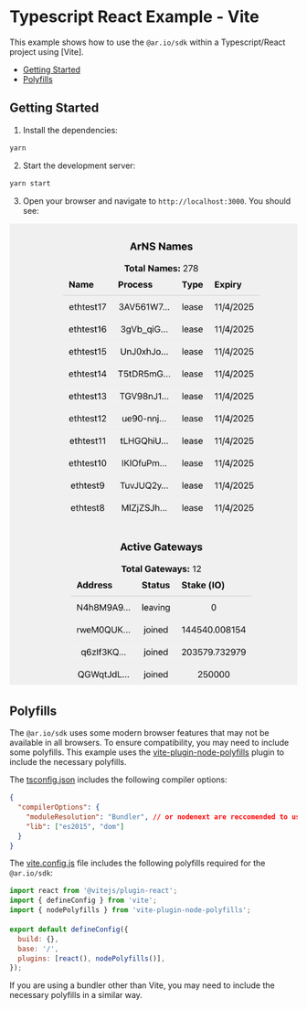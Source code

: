 # Typescript React Example - Vite

This example shows how to use the `@ar.io/sdk` within a Typescript/React project using [Vite].

<!-- toc -->

- [Getting Started](#getting-started)
- [Polyfills](#polyfills)

<!-- tocstop -->

## Getting Started

1. Install the dependencies:

```bash
yarn
```

2. Start the development server:

```bash
yarn start
```

3. Open your browser and navigate to `http://localhost:3000`. You should see:

![screenshot](./public/image.png)

## Polyfills

The `@ar.io/sdk` uses some modern browser features that may not be available in all browsers. To ensure compatibility, you may need to include some polyfills. This example uses the [vite-plugin-node-polyfills] plugin to include the necessary polyfills.

The [tsconfig.json](./tsconfig.json) includes the following compiler options:

```json
{
  "compilerOptions": {
    "moduleResolution": "Bundler", // or nodenext are reccomended to use named exports (e.g. @ar.io/sdk/web)
    "lib": ["es2015", "dom"]
  }
}
```

The [vite.config.js](./vite.config.js) file includes the following polyfills required for the `@ar.io/sdk`:

```javascript
import react from '@vitejs/plugin-react';
import { defineConfig } from 'vite';
import { nodePolyfills } from 'vite-plugin-node-polyfills';

export default defineConfig({
  build: {},
  base: '/',
  plugins: [react(), nodePolyfills()],
});
```

If you are using a bundler other than Vite, you may need to include the necessary polyfills in a similar way.

[vite-plugin-node-polyfills]: https://www.npmjs.com/package/vite-plugin-node-polyfills
